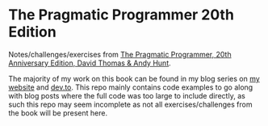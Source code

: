 # The Pragmatic Programmer 20th Edition

Notes/challenges/exercises from [The Pragmatic Programmer, 20th Anniversary Edition, David Thomas & Andy Hunt](https://pragprog.com/book/tpp20/the-pragmatic-programmer-20th-anniversary-edition).

The majority of my work on this book can be found in my blog series on [my website](https://steadbytes.com/categories/the-pragmatic-programmer/) and [dev.to](https://dev.to/steadbytes/the-pragmatic-programmer-20th-anniversary-edition-series-1e2l). This repo mainly contains code examples to go along with blog posts where the full code was too large to include directly, as such this repo may seem incomplete as not all exercises/challenges from the book will be present here.
